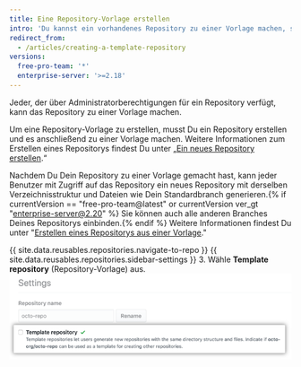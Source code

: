 ```yaml
---
title: Eine Repository-Vorlage erstellen
intro: 'Du kannst ein vorhandenes Repository zu einer Vorlage machen, sodass Du wie auch andere Personen neue Repositorys mit derselben Verzeichnisstruktur{% if currentVersion == "free-pro-team@latest" or currentVersion ver_gt "enterprise-server@2.20" %}, Branches{% endif %} und Dateien generieren können.'
redirect_from:
  - /articles/creating-a-template-repository
versions:
  free-pro-team: '*'
  enterprise-server: '>=2.18'
---
```


Jeder, der über Administratorberechtigungen für ein Repository verfügt, kann das Repository zu einer Vorlage machen.

Um eine Repository-Vorlage zu erstellen, musst Du ein Repository erstellen und es anschließend zu einer Vorlage machen. Weitere Informationen zum Erstellen eines Repositorys findest Du unter „[Ein neues Repository erstellen](/articles/creating-a-new-repository).“

Nachdem Du Dein Repository zu einer Vorlage gemacht hast, kann jeder Benutzer mit Zugriff auf das Repository ein neues Repository mit derselben Verzeichnisstruktur und Dateien wie Dein Standardbranch generieren.{% if currentVersion == "free-pro-team@latest" or currentVersion ver_gt "enterprise-server@2.20" %} Sie können auch alle anderen Branches Deines Repositorys einbinden.{% endif %} Weitere Informationen findest Du unter "[Erstellen eines Repositorys aus einer Vorlage](/articles/creating-a-repository-from-a-template)."

{{ site.data.reusables.repositories.navigate-to-repo }}
{{ site.data.reusables.repositories.sidebar-settings }}
3. Wähle **Template repository** (Repository-Vorlage) aus. ![Kontrollkästchen zum Umwandeln eines Repositorys in eine Vorlage](/assets/images/help/repository/template-repository-checkbox.png)
